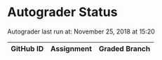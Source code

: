 # Autograder Status
Autograder last run at: November 25, 2018 at 15:20

| GitHub ID | Assignment | Graded Branch |
|-----------|------------|---------------|
